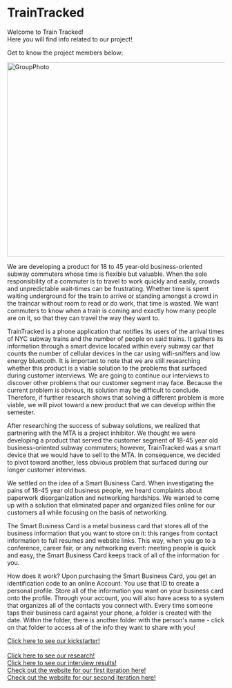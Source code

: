 # TrainTracked
<html>
<body>
    <p>Welcome to Train Tracked!<br> 
    Here you will find info related to our project!</p>
    <p> Get to know the project members below:</p>
    <img src="http://i.imgur.com/wovkEkR.jpg" width="550" height="450" alt="GroupPhoto">
    <p></p>
    <p> We are developing a product for 18 to 45 year-old business-oriented subway commuters whose time is flexible but valuable. When the sole responsibility of a commuter is to travel to work quickly and easily, crowds and unpredictable wait-times can be frustrating. Whether time is spent waiting underground for the train to arrive or standing amongst a crowd in the traincar without room to read or do work, that time is wasted. We want commuters to know when a train is coming and exactly how many people are on it, so that they can travel the way they want to. </p>
    <p> TrainTracked is a phone application that notifies its users of the arrival times of NYC subway trains and the number of people on said trains. It gathers its information through a smart device located within every subway car that counts the number of cellular devices in the car using wifi-sniffers and low energy bluetooth. It is important to note that we are still researching whether this product is a viable solution to the problems that surfaced during customer interviews. We are going to continue our interviews to discover other problems that our customer segment may face. Because the current problem is obvious, its solution may be difficult to conclude. Therefore, if further research shows that solving a different problem is more viable, we will pivot toward a new product that we can develop within the semester.</p>
    <p> After researching the success of subway solutions, we realized that partnering with the MTA is a project inhibitor. We thought we were developing a product that served the customer segment of 18-45 year old business-oriented subway commuters; however, TrainTracked was a smart device that we would have to sell to the MTA. In consequence, we decided to pivot toward another, less obvious problem that surfaced during our longer customer interviews.</p>
    <p> We settled on the idea of a Smart Business Card. When investigating the pains of 18-45 year old business people, we heard complaints about paperwork disorganization and networking hardships. We wanted to come up with a solution that eliminated paper and organized files online for our customers all while focusing on the basis of networking. </p>
    <p> The Smart Business Card is a metal business card that stores all of the business information that you want to store on it: this ranges from contact information to full resumes and website links. This way, when you go to a conference, career fair, or any networking event: meeting people is quick and easy, the Smart Business Card keeps track of all of the information for you. </p>
    <p> How does it work? Upon purchasing the Smart Business Card, you get an identification code to an online Account. You use that ID to create a personal profile. Store all of the information you want on your business card onto the profile. Through your account, you will also have acess to a system that organizes all of the contacts you connect with. Every time someone taps their business card against your phone, a folder is created with the date. Within the folder, there is another folder with the person's name - click on that folder to access all of the info they want to share with you! </p>
    
[Click here to see our kickstarter!](https://www.kickstarter.com/projects/756371965/433259707?token=dca5766a)
<br/>    
[Click here to see our research!](https://github.com/TrainTracking/TrainTracked/tree/master/Research)
<br/>
[Click here to see our interview results!](https://github.com/TrainTracking/TrainTracked/tree/master/Interview%20Results)
<br/>
[Check out the website for our first iteration here!](http://bit.ly/TrainTracked)
<br/>
[Check out the website for our second iteration here!](http://bit.ly/smartbusinesscard_landing)<br/>
<br/>
</body>
</html>
